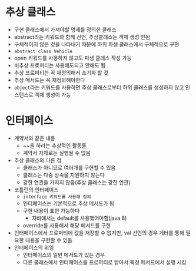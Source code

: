 # 추상 클래스
- 구현 클래스에서 가져야할 명세를 정의한 클래스
- abstract라는 키워드와 함께 선언, 추상클래스는 객체 생성 안됨
- 구체적이지 않은 것을 나타내기 때문에 하위 파생 클래스에서 구체적으로 구현
- `abstract class Vehicle`
- open 키워드를 사용하지 않고도 파생 클래스 작성 가능
- 비추상 프로퍼티는 사용해도되고 안해도 됨
- 추상 프로퍼티는 꼭 재정의해서 초기화 할 것
- 추상 메서드는 꼭 재정의해야한다
- `object`라는 키워드를 사용하면 추상 클래스로부터 하위 클래스를 생성하지 않고 인스턴스로 객체 생성이 가능

# 인터페이스
- 계약서와 같은 내용
    - ~~을 하라는 추상적인 활동들
    - 계약서 자체로는 실행될 수 없음
- 추상 클래스와 다른 점
    - 클래스가 아니므로 여러개를 구현할 수 있음
    - 클래스는 다중 상속을 지원하지 않는다
    - 강한 연관을 가지지 않음(추상 클래스는 강한 연관)
- 코틀린의 인터페이스
    - `interface 키워드를 사용해 정의`
    - 인터페이스는 기본적으로 추상 메서드가 됨
    - 구현 내용이 표현 가능하다
        - 자바에서는 default를 사용했어야함(java 8)
    - override를 사용해서 해당 메서드를 구현
- 인터페이스에서 프로퍼티에 값을 저장할 수 없지만, val 선언의 경우 게터를 통해 필요한 내용을 구현할 수 있음
- 인터페이스의 위임
    - 인터페이스의 일반 메서드가 있는 경우
    - 다른 클래스에서 인터페이스를 프로퍼티로 받아서 특정 메서드에서 실행 시킴
